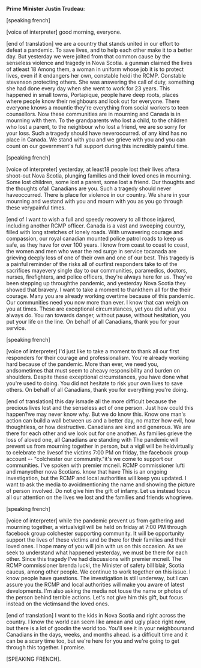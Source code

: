 **Prime Minister Justin Trudeau**:


[speaking french] 

[voice of interpreter] good morning, everyone.

[end of translation] we are a country that stands united in our effort to defeat a pandemic. To save lives, and to help each other make it to a better day. But yesterday we were jolted from that common cause by the senseless violence and tragedy in Nova Scotia. a gunman claimed the lives of atleast 18  Among them, a woman in uniform whose job it is to protect lives, even if it endangers her own, constable heidi   the RCMP. Constable stevenson  protecting others. She was answering the call of duty, something she had done every day when she went to work for 23 years. This happened in small towns, Portapique,     people have deep roots, places where people know their neighbours and look out for everyone. There everyone knows a mountie  they're everything from social workers to teen counsellors. Now these communities are in mourning and Canada is in mourning with them. To the grandparents who lost a child, to the children who lost a parent, to the neighbour who lost a friend, we are so sorry for your loss. Such a tragedy should have neveroccurred.  of any kind has no place in Canada. We stand with you and we grieve with you and you can count on our government's full support during this incredibly painful time.

[speaking french] 

[voice of interpreter] yesterday, at least18 people lost their lives aftera shoot-out  Nova Scotia, plunging families and their loved ones in mourning. Some lost children, some lost a parent, some lost a friend. Our thoughts and the thoughts ofall Canadians are  you. Such a tragedy should never haveoccurred. There is  place for violence in our country. We share in your mourning and westand with you and mourn with you as you go through these verypainful times.

[end of  I want to wish a full and speedy recovery to all those injured, including another RCMP officer. Canada is a vast and sweeping country, filled with long stretches of lonely roads. With unwavering courage and compassion, our royal canadian mounted police patrol  roads to keep us safe, as they have for over 100 years. I know from coast to coast to coast, the women and men who wear the red surge in service tocanada are grieving deeply  loss of one of their own and one of our best. This tragedy is a painful reminder of the risks all of ourfirst responders take to   of the sacrifices  mayevery single day to  our communities, paramedics, doctors, nurses, firefighters, and police officers, they're always here for us. They've been stepping up throughthe pandemic, and yesterday  Nova Scotia they showed that bravery. I want to take a moment to thankthem all for the  their courage. Many  you are already working overtime because of this pandemic. Our communities need you now more than ever. I know that can weigh on you at times. These are exceptional circumstances, yet you did what you always do. You ran towards danger, without pause, without hesitation, you put your life on the line. On behalf of all Canadians, thank you for your service.

[speaking french] 

[voice of interpreter] I'd just like to take a moment to thank all our first responders for their courage and  professionalism. You're already working hard because of the pandemic. More than ever, we need you, andsometimes that must seem to  aheavy responsibility and burden on  shoulders. Despite these exceptional circumstances, you have done what you're used to doing. You did not hesitate to risk your own lives to save others. On behalf of all Canadians, thank you for everything you're doing.

[end of translation] this day ismade all the more difficult because  the precious lives lost and the senseless act of one person. Just how could this happen?we may never know why. But we do know this. Know one man's action can build a wall between us and a better day, no matter how evil, how thoughtless, or how destructive. Canadians are kind and generous. We are there for each other and we look out for one another. As families grieve the loss of aloved one, all Canadians are standing with  The pandemic will prevent us from mourning together in person, but a vigil will be heldvirtually to celebrate the livesof the victims  7:00 PM on friday,  the facebook group account -- "colchester  our community."it's  we come  to support our communities. I've spoken with premier mcneil. RCMP commissioner lufti and manyother nova Scotians.  know that  have  This is an ongoing investigation, but the RCMP and local authorities will keep you updated. I want to ask the media to avoidmentioning the name and showing the picture of  person involved. Do not give him the gift of infamy. Let us instead focus all our attention on the lives we lost and the families and friends whogrieve.

[speaking french] 

[voice of interpreter] while the pandemic  prevent us from gathering and mourning together, a virtualvigil will be held on friday at 7:00 PM through  facebook group colchester supporting  community. It will be  opportunity  support the lives of these victims and be there for their families and their loved ones. I hope many of you will join with us on this occasion. As we seek to understand what happened yesterday, we must be there for each other. Since this tragedy I've had discussions with premier mcneil. The RCMP commissioner brenda lucki, the Minister of  safety bill blair,   Scotia caucus, among other people. We  continue to work together on this issue. I know people have questions. The investigation is still underway, but I can assure you the RCMP and local authorities will make you aware of latest developments. I'm also asking the media not touse the name or photos of the person behind  terrible actions. Let's not give him this gift, but focus instead on the victimsand the loved ones.

[end of translation] I want to  the kids in Nova Scotia and right across the country. I know the world can seem like amean and ugly place right now, but there is a  lot of goodin the world too. You'll see it in your neighboursand  Canadians in the days, weeks, and months ahead.  is a difficult time and it can be a scary time too, but we're here for you and we're going to get through this together. I promise.

[SPEAKING FRENCH].

